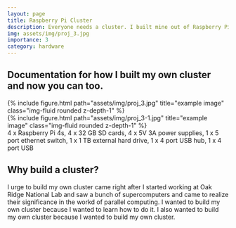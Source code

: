 ```yaml
---
layout: page
title: Raspberry Pi Cluster
description: Everyone needs a cluster. I built mine out of Raspberry Pi 4s.
img: assets/img/proj_3.jpg
importance: 3
category: hardware
---
```


## Documentation for how I built my own cluster and now you can too. 

<div class="row justify-content-sm-center">
    <div class="col-sm-8 mt-3 mt-md-0">
        {% include figure.html path="assets/img/proj_3.jpg" title="example image" class="img-fluid rounded z-depth-1" %}
    </div>
    <div class="col-sm-4 mt-3 mt-md-0">
        {% include figure.html path="assets/img/proj_3-1.jpg" title="example image" class="img-fluid rounded z-depth-1" %}
    </div>
</div>
<div class="caption">
    4 x Raspberry Pi 4s, 4 x 32 GB SD cards, 4 x 5V 3A power supplies, 1 x 5 port ethernet switch, 1 x 1 TB external hard drive, 1 x 4 port USB hub, 1 x 4 port USB
</div>

## Why build a cluster?
I urge to build my own cluster came right after I started working at Oak Ridge National Lab and saw a bunch of supercomputers and came to realize their significance in the workd of parallel computing. I wanted to build my own cluster because I wanted to learn how to do it. I also wanted to build my own cluster because I wanted to build my own cluster.
